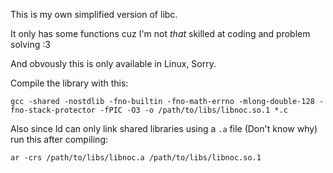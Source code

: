 This is my own simplified version of libc.

It only has some functions cuz I'm not *that* skilled at coding and problem solving :3

And obvously this is only available in Linux, Sorry.

Compile the library with this:
```console
gcc -shared -nostdlib -fno-builtin -fno-math-errno -mlong-double-128 -fno-stack-protector -fPIC -O3 -o /path/to/libs/libnoc.so.1 *.c
```

Also since ld can only link shared libraries using a `.a` file (Don't know why) run this after compiling:
```console
ar -crs /path/to/libs/libnoc.a /path/to/libs/libnoc.so.1
```